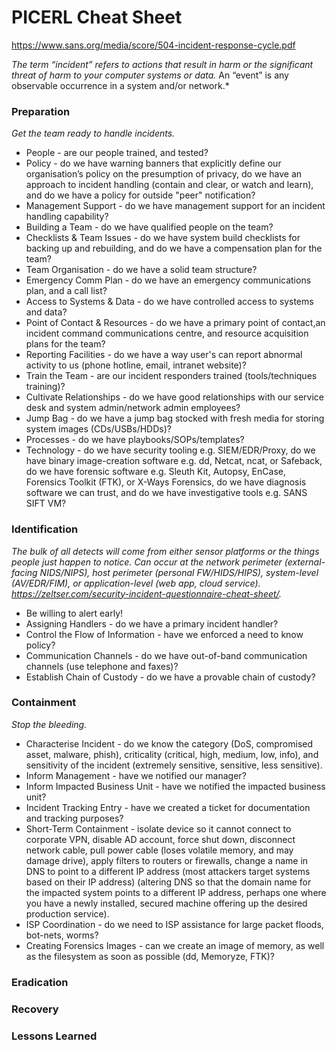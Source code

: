 # PICERL Cheat Sheet

https://www.sans.org/media/score/504-incident-response-cycle.pdf

*The term “incident” refers to actions that result in harm or the significant threat of harm to your computer systems or data.* An “event” is any observable occurrence in a system and/or network.*

### Preparation

*Get the team ready to handle incidents.*

- People - are our people trained, and tested?
- Policy - do we have warning banners that explicitly define our organisation’s policy on the presumption of privacy, do we have an approach to incident handling (contain and clear, or watch and learn), and do we have a policy for outside "peer" notification?
- Management Support - do we have management support for an incident handling capability?
- Building a Team - do we have qualified people on the team?
- Checklists & Team Issues - do we have system build checklists for backing up and rebuilding, and do we have a compensation plan for the team?
- Team Organisation - do we have a solid team structure?
- Emergency Comm Plan - do we have an emergency communications plan, and a call list?
- Access to Systems & Data - do we have controlled access to systems and data?
- Point of Contact & Resources - do we have a primary point of contact,an incident command communications centre, and resource acquisition plans for the team?
- Reporting Facilities - do we have a way user's can report abnormal activity to us (phone hotline, email, intranet website)?
- Train the Team - are our incident responders trained (tools/techniques training)?
- Cultivate Relationships - do we have good relationships with our service desk and system admin/network admin employees?
- Jump Bag - do we have a jump bag stocked with fresh media for storing system images (CDs/USBs/HDDs)?
- Processes - do we have playbooks/SOPs/templates?
- Technology - do we have security tooling e.g. SIEM/EDR/Proxy, do we have binary image-creation software e.g. dd, Netcat, ncat, or Safeback, do we have forensic software e.g. Sleuth Kit, Autopsy, EnCase, Forensics Toolkit (FTK), or X-Ways Forensics, do we have diagnosis software we can trust, and do we have investigative tools e.g. SANS SIFT VM?

### Identification

*The bulk of all detects will come from either sensor platforms or the things people just happen to notice. Can occur at the network perimeter (external-facing NIDS/NIPS), host perimeter (personal FW/HIDS/HIPS), system-level (AV/EDR/FIM), or application-level (web app, cloud service). https://zeltser.com/security-incident-questionnaire-cheat-sheet/.*

- Be willing to alert early!
- Assigning Handlers - do we have a primary incident handler?
- Control the Flow of Information - have we enforced a need to know policy?
- Communication Channels - do we have out-of-band communication channels (use telephone and faxes)?
- Establish Chain of Custody - do we have a provable chain of custody?

### Containment

*Stop the bleeding.*

- Characterise Incident - do we know the category (DoS, compromised asset, malware, phish), criticality (critical, high, medium, low, info), and sensitivity of the incident (extremely sensitive, sensitive, less sensitive).
- Inform Management - have we notified our manager?
- Inform Impacted Business Unit - have we notified the impacted business unit?
- Incident Tracking Entry - have we created a ticket for documentation and tracking purposes?
- Short-Term Containment - isolate device so it cannot connect to corporate VPN, disable AD account, force shut down, disconnect network cable, pull power cable (loses volatile memory, and may damage drive), apply filters to routers or firewalls, change a name in DNS to point to a different IP address (most attackers target systems based on their IP address) (altering DNS so that the domain name for the impacted system points to a different IP address, perhaps one where you have a newly installed, secured machine offering up the desired production service).
- ISP Coordination - do we need to ISP assistance for large packet floods, bot-nets, worms?
- Creating Forensics Images - can we create an image of memory, as well as the filesystem as soon as possible (dd, Memoryze, FTK)?

### Eradication

### Recovery

### Lessons Learned
